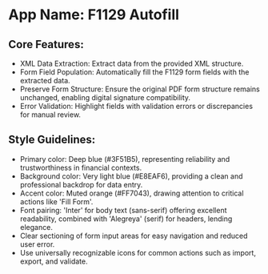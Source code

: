 # **App Name**: F1129 Autofill

## Core Features:

- XML Data Extraction: Extract data from the provided XML structure.
- Form Field Population: Automatically fill the F1129 form fields with the extracted data.
- Preserve Form Structure: Ensure the original PDF form structure remains unchanged, enabling digital signature compatibility.
- Error Validation: Highlight fields with validation errors or discrepancies for manual review.

## Style Guidelines:

- Primary color: Deep blue (#3F51B5), representing reliability and trustworthiness in financial contexts.
- Background color: Very light blue (#E8EAF6), providing a clean and professional backdrop for data entry.
- Accent color: Muted orange (#FF7043), drawing attention to critical actions like 'Fill Form'.
- Font pairing: 'Inter' for body text (sans-serif) offering excellent readability, combined with 'Alegreya' (serif) for headers, lending elegance.
- Clear sectioning of form input areas for easy navigation and reduced user error.
- Use universally recognizable icons for common actions such as import, export, and validate.